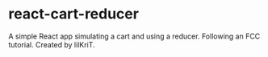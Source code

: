 # react-cart-reducer

A simple React app simulating a cart and using a reducer. Following an FCC tutorial.
Created by lilKriT.

